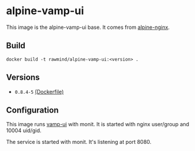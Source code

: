 alpine-vamp-ui
==============

This image is the alpine-vamp-ui base. It comes from [alpine-nginx][alpine-nginx].

## Build

```
docker build -t rawmind/alpine-vamp-ui:<version> .
```

## Versions

- `0.8.4-5` [(Dockerfile)](https://github.com/rawmind0/alpine-vamp-ui/blob/0.8.4-5/Dockerfile)

## Configuration

This image runs [vamp-ui][vamp-ui] with monit. It is started with nginx user/group and 10004 uid/gid.

The service is started with monit. It's listening at port 8080.

[alpine-nginx]: https://github.com/rawmind0/alpine-nginx/
[vamp-ui]: https://github.com/magneticio/vamp-ui/
